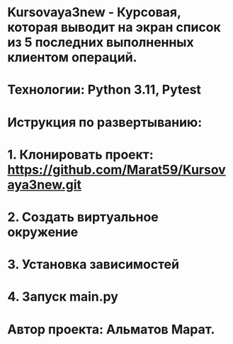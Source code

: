 # Kursovaya3new - Курсовая, которая выводит на экран список из 5 последних выполненных клиентом операций.

# Технологии: Python 3.11, Pytest

# Иструкция по развертыванию:
# 1. Клонировать проект: https://github.com/Marat59/Kursovaya3new.git
# 2. Создать виртуальное окружение 
# 3. Установка зависимостей
# 4. Запуск main.py

# Автор проекта: Альматов Марат.
